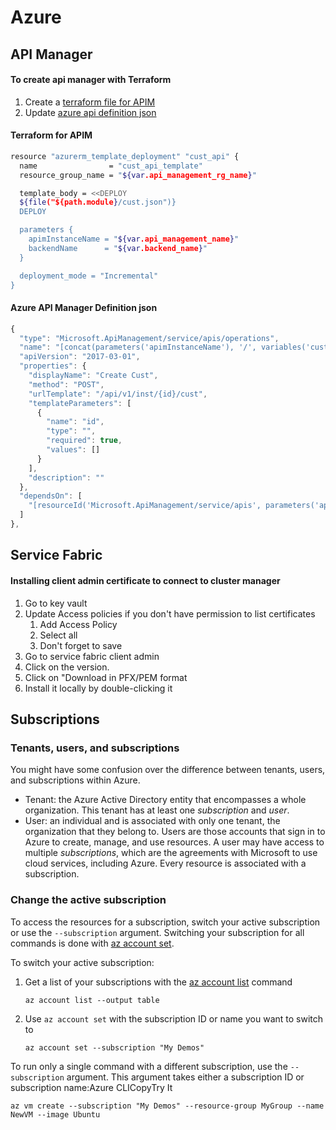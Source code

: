 # Azure

## API Manager

#### To create api manager with Terraform

1. Create a [terraform file for APIM](azure.md#terraform-for-apim)
2. Update [azure api definition json](azure.md#azure-api-manager-definition-json)

#### Terraform for APIM

```bash
resource "azurerm_template_deployment" "cust_api" {
  name                = "cust_api_template"
  resource_group_name = "${var.api_management_rg_name}"

  template_body = <<DEPLOY
  ${file("${path.module}/cust.json")}
  DEPLOY

  parameters {
    apimInstanceName = "${var.api_management_name}"
    backendName      = "${var.backend_name}"
  }

  deployment_mode = "Incremental"
}
```

#### Azure API Manager Definition json

```javascript
{
  "type": "Microsoft.ApiManagement/service/apis/operations",
  "name": "[concat(parameters('apimInstanceName'), '/', variables('custApiName'), '/create-cust')]",
  "apiVersion": "2017-03-01",
  "properties": {
    "displayName": "Create Cust",
    "method": "POST",
    "urlTemplate": "/api/v1/inst/{id}/cust",
    "templateParameters": [
      {
        "name": "id",
        "type": "",
        "required": true,
        "values": []
      }
    ],
    "description": ""
  },
  "dependsOn": [
    "[resourceId('Microsoft.ApiManagement/service/apis', parameters('apimInstanceName'), variables('custApiName'))]"
  ]
},
```

## Service Fabric

#### Installing client admin certificate to connect to cluster manager

1. Go to key vault
2. Update Access policies if you don't have permission to list certificates
   1. Add Access Policy
   2. Select all
   3. Don't forget to save
3. Go to service fabric client admin
4. Click on the version.
5. Click on "Download in PFX/PEM format
6. Install it locally by double-clicking it

## Subscriptions

### Tenants, users, and subscriptions <a id="tenants-users-and-subscriptions"></a>

You might have some confusion over the difference between tenants, users, and subscriptions within Azure. 

* Tenant: the Azure Active Directory entity that encompasses a whole organization. This tenant has at least one _subscription_ and _user_. 
* User: an individual and is associated with only one tenant, the organization that they belong to. Users are those accounts that sign in to Azure to create, manage, and use resources. A user may have access to multiple _subscriptions_, which are the agreements with Microsoft to use cloud services, including Azure. Every resource is associated with a subscription.

### Change the active subscription <a id="change-the-active-subscription"></a>

To access the resources for a subscription, switch your active subscription or use the `--subscription` argument. Switching your subscription for all commands is done with [az account set](https://docs.microsoft.com/en-us/cli/azure/account#az-account-set).

To switch your active subscription:

1. Get a list of your subscriptions with the [az account list](https://docs.microsoft.com/en-us/cli/azure/account#az-account-list) command

   ```text
   az account list --output table
   ```

2. Use `az account set` with the subscription ID or name you want to switch to

   ```text
   az account set --subscription "My Demos"
   ```

To run only a single command with a different subscription, use the `--subscription` argument. This argument takes either a subscription ID or subscription name:Azure CLICopyTry It

```text
az vm create --subscription "My Demos" --resource-group MyGroup --name NewVM --image Ubuntu
```

